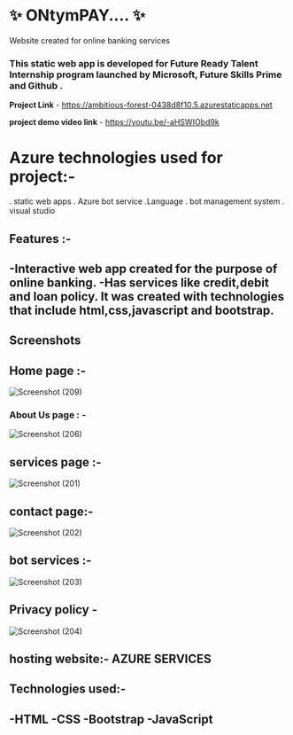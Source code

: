 # ✨ ONtymPAY.... ✨

Website created for online banking services

### This static web app is developed for  Future Ready Talent Internship program launched by Microsoft, Future Skills Prime and Github .


**Project Link** -  https://ambitious-forest-0438d8f10.5.azurestaticapps.net



**project demo video link** - https://youtu.be/-aHSWIObd9k

# Azure technologies used for project:-
. static web apps
. Azure bot service
.Language
. bot management system
. visual studio



## Features :-

-Interactive web app created for the purpose of online banking.
-Has services like credit,debit and loan policy.
 It was created with technologies that include html,css,javascript and bootstrap.
- 

## Screenshots



## Home page :-


![Screenshot (209)](https://github.com/manideep238/ONtymPAY....website/assets/163558959/bf9e5dbd-4378-4f71-b001-624e1256e1a7)

   

### About Us page : -

![Screenshot (206)](https://github.com/manideep238/ONtymPAY....website/assets/163558959/d09c63d0-eacb-41b6-9e49-a43e37488c62)



## services page :- 
![Screenshot (201)](https://github.com/manideep238/ONtymPAY....website/assets/163558959/53a0ccb4-2bb3-4aa5-b76f-a47bd20be6db)



## contact page:-


![Screenshot (202)](https://github.com/manideep238/ONtymPAY....website/assets/163558959/cc0ead9c-487a-4c0c-bd6a-cce85ab21f82)


## bot services :-

![Screenshot (203)](https://github.com/manideep238/ONtymPAY....website/assets/163558959/a686e3dd-288e-47a4-a004-e9c2a601f0c0)


## Privacy policy -


![Screenshot (204)](https://github.com/manideep238/ONtymPAY....website/assets/163558959/3a53dc40-7d94-49e1-83a6-eb6baaed04c7)



## hosting website:- AZURE SERVICES


## Technologies used:-
-HTML
-CSS
-Bootstrap
-JavaScript
- 
